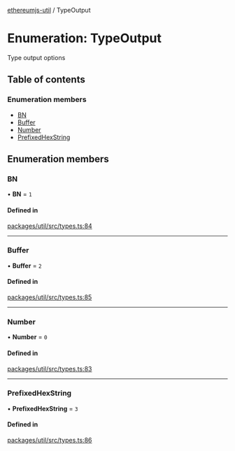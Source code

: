 [ethereumjs-util](../README.md) / TypeOutput

# Enumeration: TypeOutput

Type output options

## Table of contents

### Enumeration members

- [BN](TypeOutput.md#bn)
- [Buffer](TypeOutput.md#buffer)
- [Number](TypeOutput.md#number)
- [PrefixedHexString](TypeOutput.md#prefixedhexstring)

## Enumeration members

### BN

• **BN** = `1`

#### Defined in

[packages/util/src/types.ts:84](https://github.com/ethereumjs/ethereumjs-monorepo/blob/master/packages/util/src/types.ts#L84)

___

### Buffer

• **Buffer** = `2`

#### Defined in

[packages/util/src/types.ts:85](https://github.com/ethereumjs/ethereumjs-monorepo/blob/master/packages/util/src/types.ts#L85)

___

### Number

• **Number** = `0`

#### Defined in

[packages/util/src/types.ts:83](https://github.com/ethereumjs/ethereumjs-monorepo/blob/master/packages/util/src/types.ts#L83)

___

### PrefixedHexString

• **PrefixedHexString** = `3`

#### Defined in

[packages/util/src/types.ts:86](https://github.com/ethereumjs/ethereumjs-monorepo/blob/master/packages/util/src/types.ts#L86)
